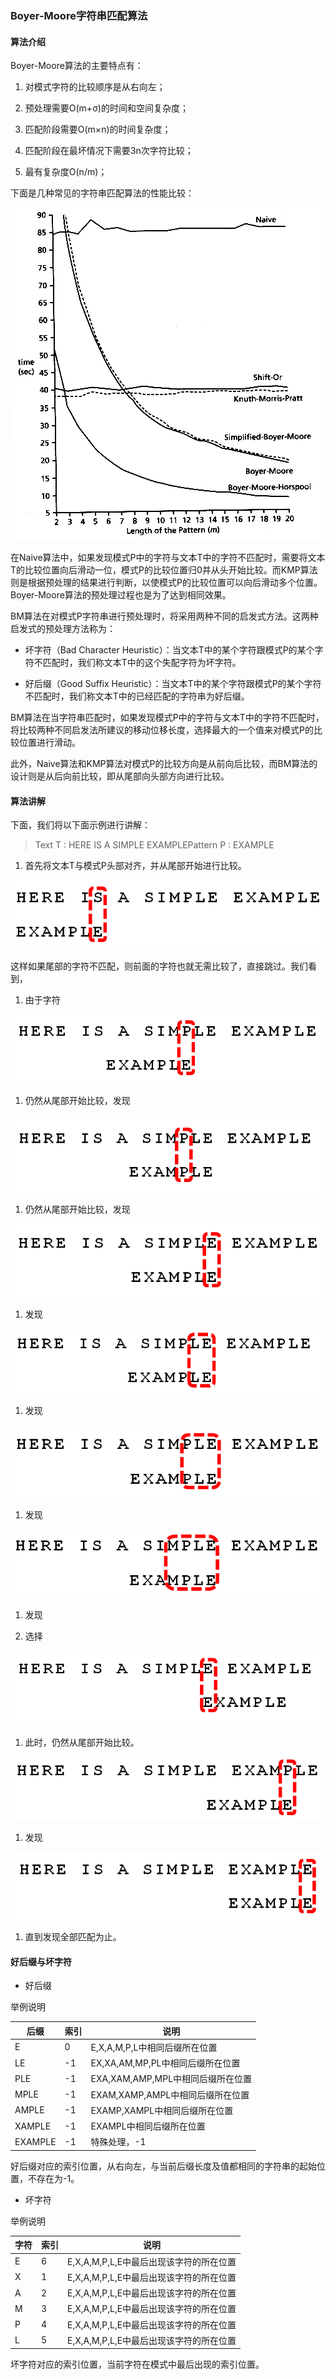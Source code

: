 ### Boyer-Moore字符串匹配算法

#### 算法介绍

Boyer-Moore算法的主要特点有：

1. 对模式字符的比较顺序是从右向左；

1. 预处理需要O(m+σ)的时间和空间复杂度；

1. 匹配阶段需要O(m×n)的时间复杂度；

1. 匹配阶段在最坏情况下需要3n次字符比较；

1. 最有复杂度O(n/m)；

下面是几种常见的字符串匹配算法的性能比较：

![](../../assets/images/算法/attachments/BM算法_image_0.png)

在Naive算法中，如果发现模式P中的字符与文本T中的字符不匹配时，需要将文本T的比较位置向后滑动一位，模式P的比较位置归0并从头开始比较。而KMP算法则是根据预处理的结果进行判断，以使模式P的比较位置可以向后滑动多个位置。Boyer-Moore算法的预处理过程也是为了达到相同效果。

BM算法在对模式P字符串进行预处理时，将采用两种不同的启发式方法。这两种启发式的预处理方法称为：

- 坏字符（Bad Character Heuristic）：当文本T中的某个字符跟模式P的某个字符不匹配时，我们称文本T中的这个失配字符为坏字符。

- 好后缀（Good Suffix Heuristic）：当文本T中的某个字符跟模式P的某个字符不匹配时，我们称文本T中的已经匹配的字符串为好后缀。

BM算法在当字符串匹配时，如果发现模式P中的字符与文本T中的字符不匹配时，将比较两种不同启发法所建议的移动位移长度，选择最大的一个值来对模式P的比较位置进行滑动。

此外，Naive算法和KMP算法对模式P的比较方向是从前向后比较，而BM算法的设计则是从后向前比较，即从尾部向头部方向进行比较。

#### 算法讲解

下面，我们将以下面示例进行讲解：

> Text T : HERE IS A SIMPLE EXAMPLEPattern P : EXAMPLE


1. 首先将文本T与模式P头部对齐，并从尾部开始进行比较。

![](../../assets/images/算法/attachments/BM算法_image_1.png)

这样如果尾部的字符不匹配，则前面的字符也就无需比较了，直接跳过。我们看到， 

1. 由于字符 

![](../../assets/images/算法/attachments/BM算法_image_2.png)

1. 仍然从尾部开始比较，发现 

![](../../assets/images/算法/attachments/BM算法_image_3.png)

1. 仍然从尾部开始比较，发现 

![](../../assets/images/算法/attachments/BM算法_image_4.png)

1. 发现 

![](../../assets/images/算法/attachments/BM算法_image_5.png)

1. 发现 

![](../../assets/images/算法/attachments/BM算法_image_6.png)

1. 发现 

![](../../assets/images/算法/attachments/BM算法_image_7.png)

1. 发现 

1. 选择 

![](../../assets/images/算法/attachments/BM算法_image_8.png)

1. 此时，仍然从尾部开始比较。

![](../../assets/images/算法/attachments/BM算法_image_9.png)

1. 发现 

![](../../assets/images/算法/attachments/BM算法_image_10.png)

1. 直到发现全部匹配为止。

#### 好后缀与坏字符

- 好后缀

举例说明 

| 后缀 | 索引 | 说明 | 
| -- | -- | -- |
| E | 0 | E,X,A,M,P,L中相同后缀所在位置 | 
| LE | -1 | EX,XA,AM,MP,PL中相同后缀所在位置 | 
| PLE | -1 | EXA,XAM,AMP,MPL中相同后缀所在位置 | 
| MPLE | -1 | EXAM,XAMP,AMPL中相同后缀所在位置 | 
| AMPLE | -1 | EXAMP,XAMPL中相同后缀所在位置 | 
| XAMPLE | -1 | EXAMPL中相同后缀所在位置 | 
| EXAMPLE | -1 | 特殊处理，-1 | 


好后缀对应的索引位置，从右向左，与当前后缀长度及值都相同的字符串的起始位置，不存在为-1。

- 坏字符

举例说明 

| 字符 | 索引 | 说明 | 
| -- | -- | -- |
| E | 6 | E,X,A,M,P,L,E中最后出现该字符的所在位置 | 
| X | 1 | E,X,A,M,P,L,E中最后出现该字符的所在位置 | 
| A | 2 | E,X,A,M,P,L,E中最后出现该字符的所在位置 | 
| M | 3 | E,X,A,M,P,L,E中最后出现该字符的所在位置 | 
| P | 4 | E,X,A,M,P,L,E中最后出现该字符的所在位置 | 
| L | 5 | E,X,A,M,P,L,E中最后出现该字符的所在位置 | 


坏字符对应的索引位置，当前字符在模式中最后出现的索引位置。